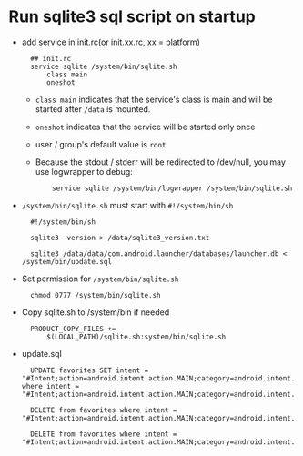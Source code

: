 
# Run sqlite3 sql script on startup

* add service in init.rc(or init.xx.rc, xx = platform)
    
        ## init.rc
        service sqlite /system/bin/sqlite.sh
            class main
            oneshot

  + `class main` indicates that the service's class is main and will be started after `/data` is mounted.
  + `oneshot` indicates that the service will be started only once
  + user / group's default value is `root`
  + Because the stdout / stderr will be redirected to /dev/null, you may use logwrapper to debug:
  
            service sqlite /system/bin/logwrapper /system/bin/sqlite.sh  

* `/system/bin/sqlite.sh` must start with `#!/system/bin/sh`

        #!/system/bin/sh

        sqlite3 -version > /data/sqlite3_version.txt

        sqlite3 /data/data/com.android.launcher/databases/launcher.db < /system/bin/update.sql

* Set permission for `/system/bin/sqlite.sh`

        chmod 0777 /system/bin/sqlite.sh

* Copy sqlite.sh to /system/bin if needed

        PRODUCT_COPY_FILES +=
            $(LOCAL_PATH)/sqlite.sh:system/bin/sqlite.sh

* update.sql

        UPDATE favorites SET intent = "#Intent;action=android.intent.action.MAIN;category=android.intent.category.LAUNCHER;launchFlags=0x10200000;component=com.android.dialer/.DialtactsActivity;end" where intent = "#Intent;action=android.intent.action.MAIN;category=android.intent.category.LAUNCHER;launchFlags=0x10200000;component=com.android.contacts/.activities.DialtactsActivity;end";

        DELETE from favorites where intent = "#Intent;action=android.intent.action.MAIN;category=android.intent.category.LAUNCHER;launchFlags=0x10200000;component=com.google.android.gms/.common.settings.GoogleSettingsActivity;end";

        DELETE from favorites where intent = "#Intent;action=android.intent.action.MAIN;category=android.intent.category.LAUNCHER;launchFlags=0x10200000;component=com.google.android.apps.genie.geniewidget/.activities.NewsActivity;end";


